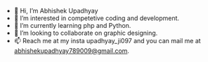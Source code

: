 - 👋 Hi, I’m Abhishek Upadhyay
- 👀 I’m interested in competetive coding and development.
- 🌱 I’m currently learning php and Python.
- 💞️ I’m looking to collaborate on graphic designing.
- 📫  Reach me at my  insta  upadhyay_ji097 and you can mail me at abhishekupadhyay789009@gmail.com.

<!---
upadhyayji097/upadhyayji097 is a ✨ special ✨ repository because its `README.md` (this file) appears on your GitHub profile.
You can click the Preview link to take a look at your changes.
--->
